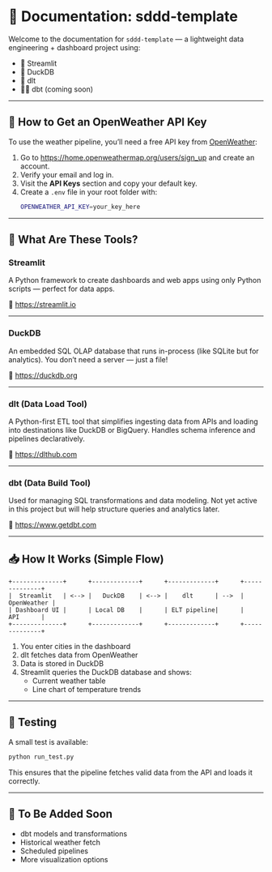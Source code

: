 # 📖 Documentation: sddd-template

Welcome to the documentation for `sddd-template` — a lightweight data engineering + dashboard project using:

- 🐍 Streamlit
- 🦆 DuckDB
- 🔄 dlt
- 🧙‍♂️ dbt (coming soon)

---

## 🔑 How to Get an OpenWeather API Key

To use the weather pipeline, you’ll need a free API key from [OpenWeather](https://openweathermap.org/api):

1. Go to https://home.openweathermap.org/users/sign_up and create an account.
2. Verify your email and log in.
3. Visit the **API Keys** section and copy your default key.
4. Create a `.env` file in your root folder with:
    ```bash
    OPENWEATHER_API_KEY=your_key_here

---

## 🔧 What Are These Tools?

### Streamlit
A Python framework to create dashboards and web apps using only Python scripts — perfect for data apps.

🔗 https://streamlit.io

---

### DuckDB
An embedded SQL OLAP database that runs in-process (like SQLite but for analytics). You don’t need a server — just a file!

🔗 https://duckdb.org

---

### dlt (Data Load Tool)
A Python-first ETL tool that simplifies ingesting data from APIs and loading into destinations like DuckDB or BigQuery. Handles schema inference and pipelines declaratively.

🔗 https://dlthub.com

---

### dbt (Data Build Tool)
Used for managing SQL transformations and data modeling. Not yet active in this project but will help structure queries and analytics later.

🔗 https://www.getdbt.com

---

## 📥 How It Works (Simple Flow)

```text
+--------------+      +-------------+      +-------------+      +--------------+
|  Streamlit   | <--> |   DuckDB    | <--> |    dlt      | -->  |  OpenWeather |
| Dashboard UI |      | Local DB    |      | ELT pipeline|      |     API      |
+--------------+      +-------------+      +-------------+      +--------------+
```
1. You enter cities in the dashboard
2. dlt fetches data from OpenWeather
3. Data is stored in DuckDB
4. Streamlit queries the DuckDB database and shows:
    - Current weather table
    - Line chart of temperature trends

---

## 🧪 Testing
A small test is available:
```bash
python run_test.py
```

This ensures that the pipeline fetches valid data from the API and loads it correctly.

---

## 📍 To Be Added Soon
- dbt models and transformations
- Historical weather fetch
- Scheduled pipelines
- More visualization options